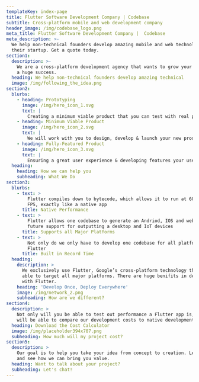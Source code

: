 ```yaml
---
templateKey: index-page
title: Flutter Software Development Company | Codebase
subtitle: Cross-platform mobile and web development company
header_image: /img/codebase_logo.png
meta_title: Flutter Software Development Company |  Codebase
meta_description: >-
  We help non-technical founders develop amazing mobile and web technologies for
  their startup. Get a quote today.
section1:
  description: >-
    We are a cross-platform development agency that wants to grow your idea into
    a huge success.
  heading: We help non-technical founders develop amazing technical
  image: /img/following_the_idea.png
section2:
  blurbs:
    - heading: Prototyping
      image: /img/hero_icon_1.svg
      text: |
        Creating a minimum viable product that you can test with real people
    - heading: Minimum Viable Product
      image: /img/hero_icon_2.svg
      text: |
        We will work with you to design, develop & launch your new product
    - heading: Fully-Featured Product
      image: /img/hero_icon_3.svg
      text: |
        Ensuring a great user experience & developing features your users want
  heading:
    heading: How we can help you
    subheading: What We Do
section3:
  blurbs:
    - text: >
        Flutter compiles down to bytecode, which allows it to run at 60 & 120
        FPS, exactly like a native app
      title: Native Performance
    - text: >
        Flutter allows one codebase to generate an Andriod, IOS and web app with
        future support for outputting a desktop and IoT devices
      title: Supports all Major Platforms
    - text: >
        Not only do we only have to develop one codebase for all platforms,
        Flutter
      title: Built in Record Time
  heading:
    description: >
      We exclusively use Flutter, Google’s cross-platform technology that is
      able to target all major platforms. There are huge benifits in developing
      with Flutter.
    heading: 'Develop Once, Deploy Everywhere'
    image: /img/network_2.png
    subheading: How are we different?
section4:
  description: >
    Not only will you be able to test out performance a Flutter app is, but you
    will be able to compare our development costs to native development.
  heading: Download the Cost Calculator
  image: /img/placeholder394x707.png
  subheading: How much will my project cost?
section5:
  description: >
    Our goal is to help you take your idea from concept to creation. Let’s chat
    and see how we can bring you value.
  heading: Want to talk about your project?
  subheading: Let's chat!
---
```


